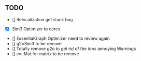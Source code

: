 ## TODO

  - [] Relocalization get stuck bug
  - [X] Sim3 Optimizer to ceres
  - [] EssentialGraph Optimizer need to review again
  - [] g2oSim3 to be remove
  - [] Totally remove g2o to get rid of the tons annoying Warnings
  - [] cv::Mat for matrix to be remove

